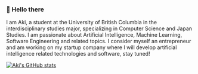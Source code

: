 ### 👋 Hello there
I am Aki, a student at the University of British Columbia in the interdisciplinary studies major, specializing in Computer Science and Japan Studies. I am passionate about Artificial Intelligence, Machine Learning, Software Engineering and related topics. I consider myself an entrepreneur and am working on my startup company where I will develop artificial intelligence related technologies and software, stay tuned!

[![Aki's GitHub stats](https://github-readme-stats.vercel.app/api?username=akiblasco)](https://github.com/akiblasco/github-readme-stats)
